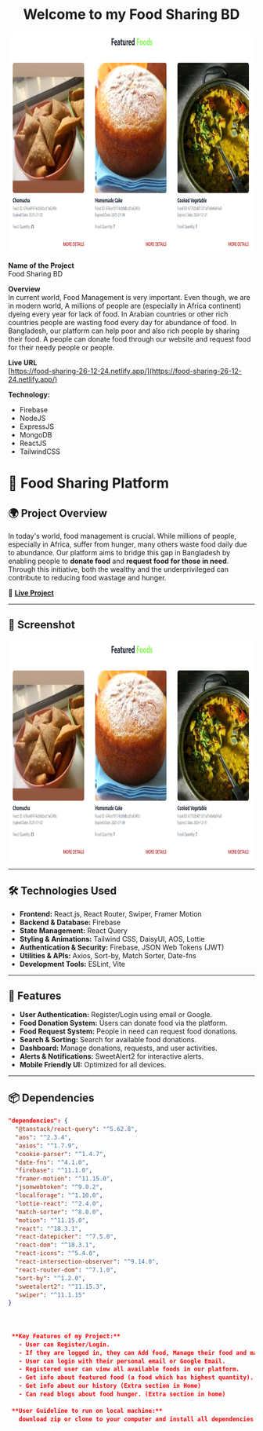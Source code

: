 <div align="center">

# Welcome to my Food Sharing BD

</div>


<div align="center">
  <img height="450" width="850" src="https://raw.githubusercontent.com/aliasrafbd/food-sharing-platform/refs/heads/main/food.png"  />
</div>


 **Name of the Project** <br>
   Food Sharing BD

 **Overview** <br>
   In current world, Food Management is very important. Even though, we are in modern world, A millions of people are (especially in Africa continent) dyeing every year for lack of food. In Arabian countries or other rich countries people are wasting food every day for abundance of food. In Bangladesh, our platform can help poor and also rich people by sharing their food. A people can donate food through our website and request food for their needy people or people. 


 **Live URL** <br>
   [https://food-sharing-26-12-24.netlify.app/](https://food-sharing-26-12-24.netlify.app/)


 **Technology:**
   - Firebase
   - NodeJS
   - ExpressJS
   - MongoDB
   - ReactJS
   - TailwindCSS


# 🍲 Food Sharing Platform

## 🌍 Project Overview
In today's world, food management is crucial. While millions of people, especially in Africa, suffer from hunger, many others waste food daily due to abundance. Our platform aims to bridge this gap in Bangladesh by enabling people to **donate food** and **request food for those in need**. Through this initiative, both the wealthy and the underprivileged can contribute to reducing food wastage and hunger.

🔗 **[Live Project](https://food-sharing-26-12-24.netlify.app/)**  

---

## 📸 Screenshot
<img height="450" width="850" src="https://raw.githubusercontent.com/aliasrafbd/food-sharing-platform/refs/heads/main/food.png"  />

---

## 🛠 Technologies Used
- **Frontend:** React.js, React Router, Swiper, Framer Motion
- **Backend & Database:** Firebase
- **State Management:** React Query
- **Styling & Animations:** Tailwind CSS, DaisyUI, AOS, Lottie
- **Authentication & Security:** Firebase, JSON Web Tokens (JWT)
- **Utilities & APIs:** Axios, Sort-by, Match Sorter, Date-fns
- **Development Tools:** ESLint, Vite

---

## 🚀 Features
- **User Authentication:** Register/Login using email or Google.
- **Food Donation System:** Users can donate food via the platform.
- **Food Request System:** People in need can request food donations.
- **Search & Sorting:** Search for available food donations.
- **Dashboard:** Manage donations, requests, and user activities.
- **Alerts & Notifications:** SweetAlert2 for interactive alerts.
- **Mobile Friendly UI:** Optimized for all devices.

---

## 📦 Dependencies
```json
"dependencies": {
  "@tanstack/react-query": "^5.62.8",
  "aos": "^2.3.4",
  "axios": "^1.7.9",
  "cookie-parser": "^1.4.7",
  "date-fns": "^4.1.0",
  "firebase": "^11.1.0",
  "framer-motion": "^11.15.0",
  "jsonwebtoken": "^9.0.2",
  "localforage": "^1.10.0",
  "lottie-react": "^2.4.0",
  "match-sorter": "^8.0.0",
  "motion": "^11.15.0",
  "react": "^18.3.1",
  "react-datepicker": "^7.5.0",
  "react-dom": "^18.3.1",
  "react-icons": "^5.4.0",
  "react-intersection-observer": "^9.14.0",
  "react-router-dom": "^7.1.0",
  "sort-by": "^1.2.0",
  "sweetalert2": "^11.15.3",
  "swiper": "^11.1.15"
}



 **Key Features of my Project:**
   - User can Register/Login.
   - If they are logged in, they can Add food, Manage their food and make food request.
   - User can login with their personal email or Google Email.
   - Registered user can view all available foods in our platform.
   - Get info about featured food (a food which has highest quantity).
   - Get info about our history (Extra section in Home)
   - Can read blogs about food hunger. (Extra section in home)
 
 **User Guideline to run on local machine:**
   download zip or clone to your computer and install all dependencies (mention in 5) by using npm i (packageName) and run on your local host by npm run dev. 


